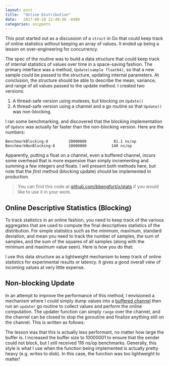 ```yaml
---
layout: post
title:  "Online Distribution"
date:   2017-08-28 12:49:46 -0400
categories: snippets
---
```


This post started out as a discussion of a `struct` in Go that could keep track of online statistics without keeping an array of values. It ended up being a lesson on over-engineering for concurrency.

The spec of the routine was to build a data structure that could keep track of internal statistics of values over time in a space-saving fashion. The primary interface was a method, `Update(sample float64)`, so that a new sample could be passed to the structure, updating internal parameters. At conclusion, the structure should be able to describe the mean, variance, and range of all values passed to the update method. I created two versions:

1. A thread-safe version using mutexes, but blocking on `Update()`
2. A thread-safe version using a channel and a go routine so that `Update()` was non-blocking.

I ran some benchmarking, and discovered that the blocking implementation of `Update` was actually far faster than the non-blocking version. Here are the numbers:

```
BenchmarkBlocking-8      	20000000            81.1 ns/op
BenchmarkNonBlocking-8   	10000000	       140 ns/op
```

Apparently, putting a float on a channel, even a buffered channel, incurs some overhead that is more expensive than simply incrementing and summing a few integers and floats. I will present both methods here, but note that the _first_ method (blocking update) should be implemented in production.

> You can find this code at [github.com/bbengfort/x/stats](https://github.com/bbengfort/x/stats) if you would like to use it in your work.

## Online Descriptive Statistics (Blocking)

To track statistics in an online fashion, you need to keep track of the various aggregates that are used to compute the final descriptives statistics of the distribution. For simple statistics such as the minimum, maximum, standard deviation, and mean you need to track the number of samples, the sum of samples, and the sum of the squares of all samples (along with the minimum and maximum value seen). Here is how you do that:

<script src="https://gist.github.com/bbengfort/d730797778d26259b2a0ad3e72ca52c9.js"></script>

I use this data structure as a lightweight mechanism to keep track of online statistics for experimental results or latency. It gives a good overall view of incoming values at very little expense.

## Non-blocking Update

In an attempt to improve the performance of this method, I envisioned a mechanism where I could simply dump values into a [buffered channel](https://tour.golang.org/concurrency/3) then run an `updater` go routine to collect values and perform the online computation. The updater function can simply `range` over the channel, and the channel can be closed to stop the goroutine and finalize anything still on the channel. This is written as follows:

<script src="https://gist.github.com/bbengfort/3059589e61639b9ca4932fd8dff01bfd.js"></script>

The lesson was that this is actually less performant, no matter how large the buffer is. I increased the buffer size to 10000001 to ensure that the sender could not block, but I still received 116 ns/op benchmarks. Generally, this style is what I use when the function being implemented is actually pretty heavy (e.g. writes to disk). In this case, the function was too lightweight to matter!
